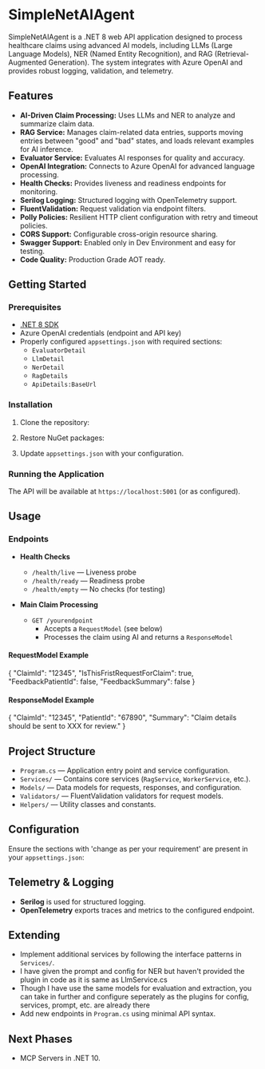 # SimpleNetAIAgent

SimpleNetAIAgent is a .NET 8 web API application designed to process healthcare claims using advanced AI models, including LLMs (Large Language Models), NER (Named Entity Recognition), and RAG (Retrieval-Augmented Generation). The system integrates with Azure OpenAI and provides robust logging, validation, and telemetry.

## Features

- **AI-Driven Claim Processing:** Uses LLMs and NER to analyze and summarize claim data.
- **RAG Service:** Manages claim-related data entries, supports moving entries between "good" and "bad" states, and loads relevant examples for AI inference.
- **Evaluator Service:** Evaluates AI responses for quality and accuracy.
- **OpenAI Integration:** Connects to Azure OpenAI for advanced language processing.
- **Health Checks:** Provides liveness and readiness endpoints for monitoring.
- **Serilog Logging:** Structured logging with OpenTelemetry support.
- **FluentValidation:** Request validation via endpoint filters.
- **Polly Policies:** Resilient HTTP client configuration with retry and timeout policies.
- **CORS Support:** Configurable cross-origin resource sharing.
- **Swagger Support:** Enabled only in Dev Environment and easy for testing.
- **Code Quality:** Production Grade AOT ready.

## Getting Started

### Prerequisites

- [.NET 8 SDK](https://dotnet.microsoft.com/download/dotnet/8.0)
- Azure OpenAI credentials (endpoint and API key)
- Properly configured `appsettings.json` with required sections:
  - `EvaluatorDetail`
  - `LlmDetail`
  - `NerDetail`
  - `RagDetails`
  - `ApiDetails:BaseUrl`

### Installation

1. Clone the repository:

2. Restore NuGet packages:

3. Update `appsettings.json` with your configuration.

### Running the Application

The API will be available at `https://localhost:5001` (or as configured).

## Usage

### Endpoints

- **Health Checks**
  - `/health/live` — Liveness probe
  - `/health/ready` — Readiness probe
  - `/health/empty` — No checks (for testing)

- **Main Claim Processing**
  - `GET /yourendpoint`
    - Accepts a `RequestModel` (see below)
    - Processes the claim using AI and returns a `ResponseModel`

#### RequestModel Example
{ "ClaimId": "12345", "IsThisFristRequestForClaim": true, "FeedbackPatientId": false, "FeedbackSummary": false }

#### ResponseModel Example
{ "ClaimId": "12345", "PatientId": "67890", "Summary": "Claim details should be sent to XXX for review." }


## Project Structure

- `Program.cs` — Application entry point and service configuration.
- `Services/` — Contains core services (`RagService`, `WorkerService`, etc.).
- `Models/` — Data models for requests, responses, and configuration.
- `Validators/` — FluentValidation validators for request models.
- `Helpers/` — Utility classes and constants.

## Configuration

Ensure the sections with 'change as per your requirement' are present in your `appsettings.json`:


## Telemetry & Logging

- **Serilog** is used for structured logging.
- **OpenTelemetry** exports traces and metrics to the configured endpoint.

## Extending

- Implement additional services by following the interface patterns in `Services/`.
- I have given the prompt and config for NER but haven't provided the plugin in code as it is same as LlmService.cs
- Though I have use the same models for evaluation and extraction, you can take in further and configure seperately as the plugins for config, services, prompt, etc. are already there
- Add new endpoints in `Program.cs` using minimal API syntax.

## Next Phases
- MCP Servers in .NET 10.
